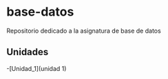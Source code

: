 # base-datos
Repositorio dedicado a la asignatura de base de datos

## Unidades
-[Unidad_1](unidad 1)

